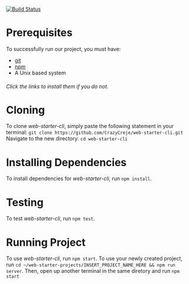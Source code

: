 [![Build Status](https://travis-ci.com/CrazyCreje/web-starter-cli.svg?branch=master)](https://travis-ci.com/CrazyCreje/web-starter-cli)

# Prerequisites

To successfully run our project, you must have:

- [git](https://git-scm.com/book/en/v2/Getting-Started-Installing-Git)
- [npm](https://www.npmjs.com/get-npm)
- A Unix based system

###### Click the links to install them if you do not.

# Cloning

To clone _web-starter-cli_, simply paste the following statement in your terminal:
`git clone https://github.com/CrazyCreje/web-starter-cli.git`
Navigate to the new directory:
`cd web-starter-cli`

# Installing Dependencies

To install dependencies for _web-starter-cli_, run `npm install`.

# Testing

To test _web-starter-cli_, run `npm test`.

# Running Project

To use _web-starter-cli_, run `npm start`.
To use your newly created project, run `cd ~/web-starter-projects/INSERT_PROJECT_NAME_HERE && npm run server`.
Then, open up another terminal in the same diretory and run `npm start`
